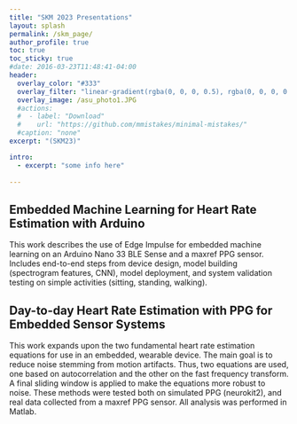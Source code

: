 ```yaml
---
title: "SKM 2023 Presentations"
layout: splash
permalink: /skm_page/
author_profile: true
toc: true
toc_sticky: true
#date: 2016-03-23T11:48:41-04:00
header:
  overlay_color: "#333"
  overlay_filter: "linear-gradient(rgba(0, 0, 0, 0.5), rgba(0, 0, 0, 0.5))"
  overlay_image: /asu_photo1.JPG
  #actions:
  #  - label: "Download"
  #    url: "https://github.com/mmistakes/minimal-mistakes/"
  #caption: "none"
excerpt: "(SKM23)"

intro: 
  - excerpt: "some info here"   
   
---
```


## Embedded Machine Learning for Heart Rate Estimation with Arduino
This work describes the use of Edge Impulse for embedded machine learning on an Arduino Nano 33 BLE Sense and a maxref PPG sensor. Includes end-to-end steps from device design, model building (spectrogram features, CNN), model deployment, and system validation testing on simple activities (sitting, standing, walking). 
<object data="{{ site.url }}{{ site.baseurl }}/_pages/research/files/SKM_2023_embed.pdf" width="1000" height="1000" type='application/pdf'></object>
## Day-to-day Heart Rate Estimation with PPG for Embedded Sensor Systems
This work expands upon the two fundamental heart rate estimation equations for use in an embedded, wearable device. The main goal is to reduce noise stemming from motion artifacts. Thus, two equations are used, one based on autocorrelation and the other on the fast frequency transform. A final sliding window is applied to make the equations more robust to noise. These methods were tested both on simulated PPG (neurokit2), and real data collected from a maxref PPG sensor. All analysis was performed in Matlab. 
<object data="{{ site.url }}{{ site.baseurl }}/_pages/research/files/SKM_2023_day2day.pdf" width="1000" height="1000" type='application/pdf'></object>
